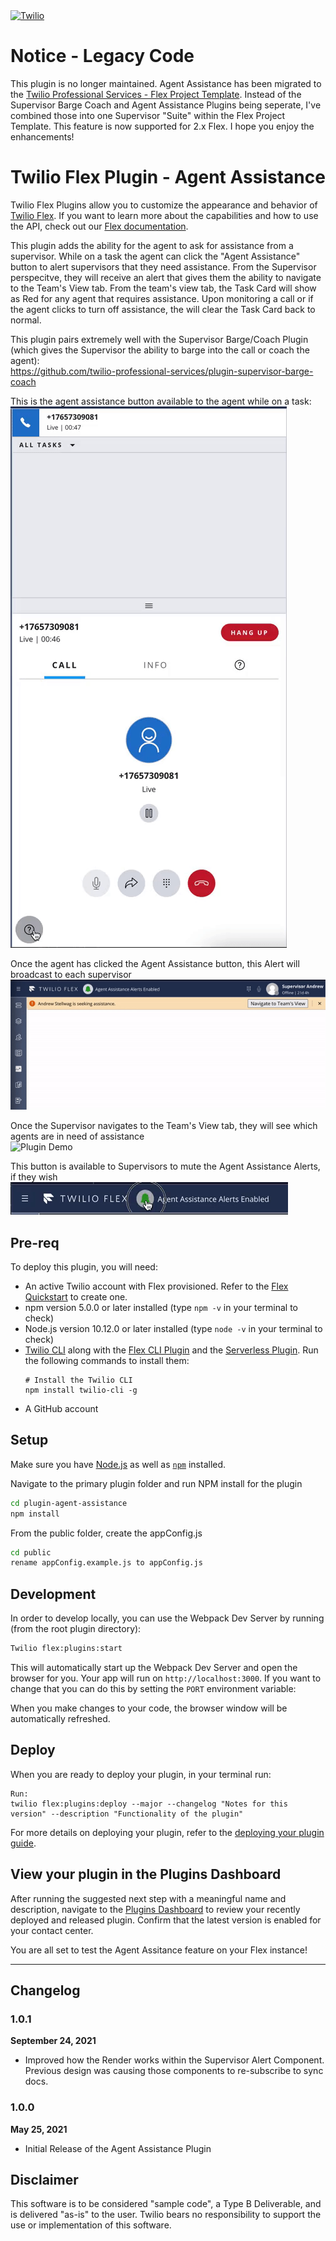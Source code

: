 <a  href="https://www.twilio.com">
<img  src="https://static0.twilio.com/marketing/bundles/marketing/img/logos/wordmark-red.svg"  alt="Twilio"  width="250"  />
</a>

# Notice - Legacy Code
This plugin is no longer maintained.  Agent Assistance has been migrated to the
[Twilio Professional Services - Flex Project Template](https://github.com/twilio-professional-services/twilio-proserv-flex-project-template).  Instead of the Supervisor Barge Coach and Agent Assistance Plugins being seperate, I've combined those into one Supervisor "Suite" within the Flex Project Template.  This feature is now supported for 2.x Flex.  I hope you enjoy the enhancements!

# Twilio Flex Plugin - Agent Assistance

Twilio Flex Plugins allow you to customize the appearance and behavior of [Twilio Flex](https://www.twilio.com/flex). If you want to learn more about the capabilities and how to use the API, check out our [Flex documentation](https://www.twilio.com/docs/flex).

This plugin adds the ability for the agent to ask for assistance from a supervisor.  While on a task the agent can click the "Agent Assistance" button to alert supervisors that they need assistance.  From the Supervisor perspecitve, they will receive an alert that gives them the ability to navigate to the Team's View tab.  From the team's view tab, the Task Card will show as Red for any agent that requires assistance.  Upon monitoring a call or if the agent clicks to turn off assistance, the will clear the Task Card back to normal.

This plugin pairs extremely well with the Supervisor Barge/Coach Plugin (which gives the Supervisor the ability to barge into the call or coach the agent):  
https://github.com/twilio-professional-services/plugin-supervisor-barge-coach

This is the agent assistance button available to the agent while on a task:  
![Plugin Demo](https://github.com/aestellwag/plugin-agent-assistance/blob/main/Agent-Assistance-Demo-2.gif)

Once the agent has clicked the Agent Assistance button, this Alert will broadcast to each supervisor  
![Plugin Demo](https://github.com/aestellwag/plugin-agent-assistance/blob/main/Agent-Assistance-Demo-3.gif)

Once the Supervisor navigates to the Team's View tab, they will see which agents are in need of assistance  
![Plugin Demo](TBD)

This button is available to Supervisors to mute the Agent Assistance Alerts, if they wish  
![Plugin Demo](https://github.com/aestellwag/plugin-agent-assistance/blob/main/Agent-Assistance-Demo-1.gif)

## Pre-req

To deploy this plugin, you will need:

- An active Twilio account with Flex provisioned. Refer to the [Flex Quickstart](https://www.twilio.com/docs/flex/quickstart/flex-basics#sign-up-for-or-sign-in-to-twilio-and-create-a-new-flex-project") to create one.
- npm version 5.0.0 or later installed (type `npm -v` in your terminal to check)
- Node.js version 10.12.0 or later installed (type `node -v` in your terminal to check)
- [Twilio CLI](https://www.twilio.com/docs/twilio-cli/quickstart#install-twilio-cli) along with the [Flex CLI Plugin](https://www.twilio.com/docs/twilio-cli/plugins#available-plugins) and the [Serverless Plugin](https://www.twilio.com/docs/twilio-cli/plugins#available-plugins). Run the following commands to install them:
  ```
  # Install the Twilio CLI
  npm install twilio-cli -g
  ```
- A GitHub account

## Setup

Make sure you have [Node.js](https://nodejs.org) as well as [`npm`](https://npmjs.com) installed.

Navigate to the primary plugin folder and run NPM install for the plugin
```bash
cd plugin-agent-assistance
npm install
```

From the public folder, create the appConfig.js
```bash
cd public
rename appConfig.example.js to appConfig.js
```

## Development

In order to develop locally, you can use the Webpack Dev Server by running (from the root plugin directory):

```bash
Twilio flex:plugins:start
```

This will automatically start up the Webpack Dev Server and open the browser for you. Your app will run on `http://localhost:3000`. If you want to change that you can do this by setting the `PORT` environment variable:

When you make changes to your code, the browser window will be automatically refreshed.

## Deploy

When you are ready to deploy your plugin, in your terminal run:
```
Run: 
twilio flex:plugins:deploy --major --changelog "Notes for this version" --description "Functionality of the plugin"
```
For more details on deploying your plugin, refer to the [deploying your plugin guide](https://www.twilio.com/docs/flex/plugins#deploying-your-plugin).

## View your plugin in the Plugins Dashboard

After running the suggested next step with a meaningful name and description, navigate to the [Plugins Dashboard](https://flex.twilio.com/admin/) to review your recently deployed and released plugin. Confirm that the latest version is enabled for your contact center.

You are all set to test the Agent Assitance feature on your Flex instance!


---

## Changelog

### 1.0.1

**September 24, 2021**

- Improved how the Render works within the Supervisor Alert Component.  Previous design was causing those components to re-subscribe to sync docs.

### 1.0.0

**May 25, 2021**

- Initial Release of the Agent Assistance Plugin


## Disclaimer
This software is to be considered "sample code", a Type B Deliverable, and is delivered "as-is" to the user. Twilio bears no responsibility to support the use or implementation of this software.
